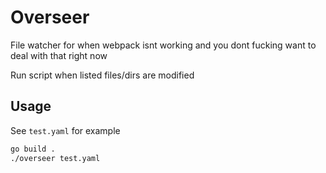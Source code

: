 # Overseer

File watcher for when webpack isnt working and you dont fucking want to deal with that right now

Run script when listed files/dirs are modified

## Usage

See `test.yaml` for example

```sh
go build .
./overseer test.yaml
```

